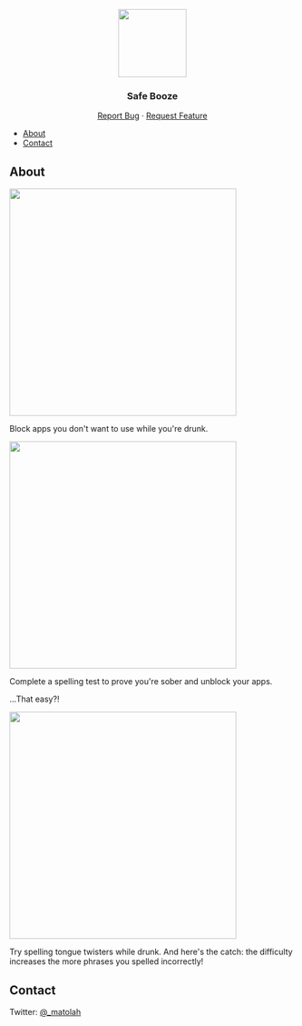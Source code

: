 <a name="readme-top"></a>

<div align="center">
  <img height="120" src="https://github.com/matolah/SafeBooze/assets/26446518/e68a24ed-affc-4151-94e7-f5ef1f65ec3b"></img>
  
  <h3 align="center">Safe Booze</h3>

  <p align="center">
    <a href="https://github.com/matolah/SafeBooze/issues">Report Bug</a>
    ·
    <a href="https://github.com/matolah/SafeBooze/issues">Request Feature</a>
  </p>
</div>

- [About](#about)
- [Contact](#contact)

## About
  
<img height="400" src="https://github.com/matolah/SafeBooze/assets/26446518/8833999d-ce89-4f56-ae2e-c69310e1b579"></img>

Block apps you don't want to use while you're drunk.

<img height="400" src="https://github.com/matolah/SafeBooze/assets/26446518/f8864e4c-2156-4445-a30c-b94271cc5118"></img>

Complete a spelling test to prove you're sober and unblock your apps.

...That easy?!

<img height="400" src="https://github.com/matolah/SafeBooze/assets/26446518/96072ad5-a5a8-499a-b467-b577a864f24b"></img>

Try spelling tongue twisters while drunk. And here's the catch: the difficulty increases the more phrases you spelled incorrectly!


## Contact

Twitter: [@_matolah](https://twitter.com/_matolah)
